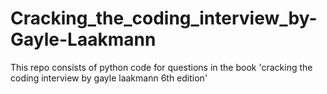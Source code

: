 # Cracking_the_coding_interview_by-Gayle-Laakmann
This repo consists of python code for questions in the book 'cracking the coding interview by gayle laakmann 6th edition'
